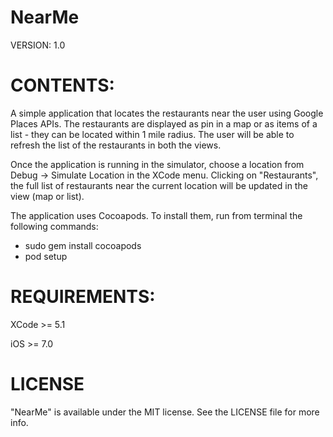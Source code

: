 NearMe
======

VERSION: 1.0

CONTENTS:
======

A simple application that locates the restaurants near the user using Google Places APIs.
The restaurants are displayed as pin in a map or as items of a list - they can be located within 1 mile radius. The user will be able to refresh the list of the restaurants in both the views.

Once the application is running in the simulator, choose a location from 
Debug -> Simulate Location in the XCode menu.
Clicking on "Restaurants", the full list of restaurants near the current location
will be updated in the view (map or list).

The application uses Cocoapods. To install them, run from terminal the following
commands:
- sudo gem install cocoapods
- pod setup


REQUIREMENTS:
======
XCode >= 5.1

iOS >= 7.0

LICENSE
======
"NearMe" is available under the MIT license. See the LICENSE file for more info.

